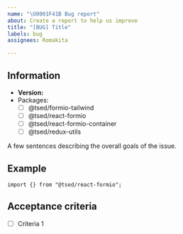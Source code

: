 ```yaml
---
name: "\U0001F41B Bug report"
about: Create a report to help us improve
title: "[BUG] Title"
labels: bug
assignees: Romakita

---
```


## Information

- **Version:** 
- Packages:
  - [ ] @tsed/formio-tailwind 
  - [ ] @tsed/react-formio
  - [ ] @tsed/react-formio-container
  - [ ] @tsed/redux-utils 

A few sentences describing the overall goals of the issue.

## Example

```
import {} from "@tsed/react-formio";

```

## Acceptance criteria

- [ ] Criteria 1
